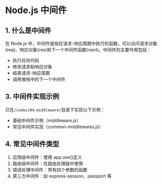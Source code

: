 # Node.js 中间件

## 1. 什么是中间件

在 Node.js 中，中间件是指在请求-响应周期中执行的函数，可以访问请求对象(req)、响应对象(res)和下一个中间件函数(next)。中间件的主要作用包括：

- 执行任何代码
- 修改请求和响应对象
- 结束请求-响应周期
- 调用堆栈中的下一个中间件

## 3. 中间件实现示例

已在`/codes/04-middleware/`目录下实现以下示例：

- 基础中间件示例（middleware.js）
- 常见中间件实现（common-middlewares.js）

## 4. 常见中间件类型

1. 应用级中间件：使用 app.use()定义
2. 路由级中间件：在路由处理链中使用
3. 错误处理中间件：带有四个参数的函数
4. 第三方中间件：如 express-session、passport 等
